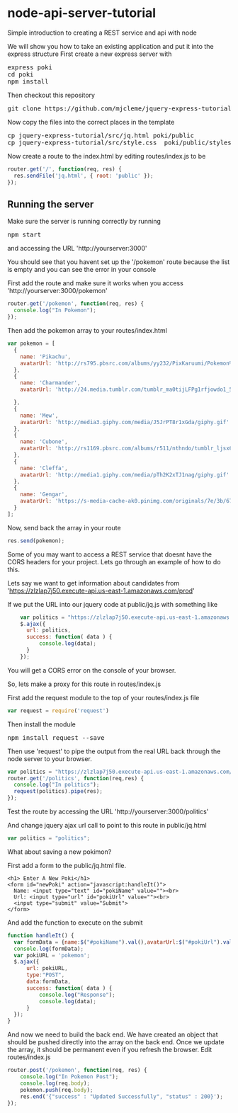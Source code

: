 # node-api-server-tutorial
Simple introduction to creating a REST service and api with node

We will show you how to take an existing application and put it into the express structure
First create a new express server with
<pre>
express poki
cd poki
npm install
</pre>

Then checkout this repository
<pre>
git clone https://github.com/mjcleme/jquery-express-tutorial.git
</pre>

Now copy the files into the correct places in the template
<pre>
cp jquery-express-tutorial/src/jq.html poki/public
cp jquery-express-tutorial/src/style.css  poki/public/stylesheets/
</pre>

Now create a route to the index.html by editing routes/index.js to be
```javascript
router.get('/', function(req, res) {
  res.sendFile('jq.html', { root: 'public' });
});
```

## Running the server

Make sure the server is running correctly by running 
<pre>
npm start
</pre>
and accessing the URL 'http://yourserver:3000'

You should see that you havent set up the '/pokemon' route because the list is empty and you can see the error in your console

First add the route and make sure it works when you access 'http://yourserver:3000/pokemon'
```javascript
router.get('/pokemon', function(req, res) {
  console.log("In Pokemon");
});
```

Then add the pokemon array to your routes/index.html
```javascript
var pokemon = [
  {
    name: 'Pikachu',
    avatarUrl: 'http://rs795.pbsrc.com/albums/yy232/PixKaruumi/Pokemon%20Pixels/Pikachu_Icon__free__by_Aminako.gif~c200'
  },
  {
    name: 'Charmander',
    avatarUrl: 'http://24.media.tumblr.com/tumblr_ma0tijLFPg1rfjowdo1_500.gif'

  },
  {
    name: 'Mew',
    avatarUrl: 'http://media3.giphy.com/media/J5JrPT8r1xGda/giphy.gif'
  },
  {
    name: 'Cubone',
    avatarUrl: 'http://rs1169.pbsrc.com/albums/r511/nthndo/tumblr_ljsx6dPMNm1qii50go1_400.gif~c200'
  },
  {
    name: 'Cleffa',
    avatarUrl: 'http://media1.giphy.com/media/pTh2K2xTJ1nag/giphy.gif'
  },
  {
    name: 'Gengar',
    avatarUrl: 'https://s-media-cache-ak0.pinimg.com/originals/7e/3b/67/7e3b67c53469cc4302035be70a7f2d60.gif'
  }
];
```

Now, send back the array in your route
```javascript
res.send(pokemon);
```

Some of you may want to access a REST service that doesnt have the CORS headers for your project.  Lets go through an example of how to do this.

Lets say we want to get information about candidates from 'https://zlzlap7j50.execute-api.us-east-1.amazonaws.com/prod'

If we put the URL into our jquery code at public/jq.js with something like
```javascript
    var politics = "https://zlzlap7j50.execute-api.us-east-1.amazonaws.com/prod";
    $.ajax({
      url: politics,
      success: function( data ) {
          console.log(data);
      }
    });
```

You will get a CORS error on the console of your browser.

So, lets make a proxy for this route in routes/index.js

First add the request module to the top of your routes/index.js file
```javascript
var request = require('request')
```
Then install the module
<pre>
npm install request --save
</pre>

Then use 'request' to pipe the output from the real URL back through the node server to your browser.
```javascript
var politics = "https://zlzlap7j50.execute-api.us-east-1.amazonaws.com/prod";
router.get('/politics', function(req,res) {
  console.log("In politics");
  request(politics).pipe(res);
});
```

Test the route by accessing the URL 'http://yourserver:3000/politics'

And change jquery ajax url call to point to this route in public/jq.html
```javascript
var politics = "politics";
```

What about saving a new pokimon?

First add a form to the public/jq.html file.
```
<h1> Enter A New Poki</h1>
<form id="newPoki" action="javascript:handleIt()">
  Name: <input type="text" id="pokiName" value=""><br>
  Url: <input type="url" id="pokiUrl" value=""><br>
  <input type="submit" value="Submit">
</form>
```

And add the function to execute on the submit
```javascript
function handleIt() {
  var formData = {name:$("#pokiName").val(),avatarUrl:$("#pokiUrl").val()};
  console.log(formData);
  var pokiURL = 'pokemon';
  $.ajax({
      url: pokiURL,
      type:"POST",
      data:formData,
      success: function( data ) {
          console.log("Response");
          console.log(data);
      }
  });
}
```
And now we need to build the back end.  We have created an object that should be pushed directly into the array on the back end.  Once we update the array, it should be permanent even if you refresh the browser.  Edit routes/index.js
```javascript
router.post('/pokemon', function(req, res) {
    console.log("In Pokemon Post");
    console.log(req.body);
    pokemon.push(req.body);
    res.end('{"success" : "Updated Successfully", "status" : 200}');
}); 
```
